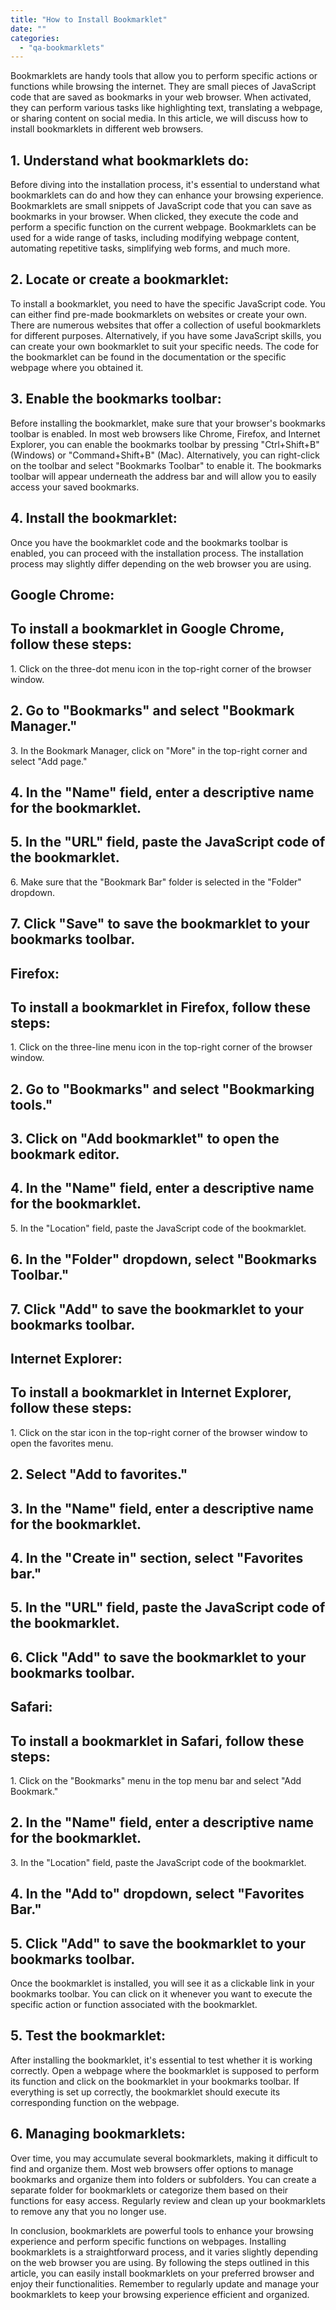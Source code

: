 ```yaml
---
title: "How to Install Bookmarklet"
date: ""
categories: 
  - "qa-bookmarklets"
---
```


Bookmarklets are handy tools that allow you to perform specific actions or functions while browsing the internet. They are small pieces of JavaScript code that are saved as bookmarks in your web browser. When activated, they can perform various tasks like highlighting text, translating a webpage, or sharing content on social media. In this article, we will discuss how to install bookmarklets in different web browsers.

## 1\. Understand what bookmarklets do:

Before diving into the installation process, it's essential to understand what bookmarklets can do and how they can enhance your browsing experience. Bookmarklets are small snippets of JavaScript code that you can save as bookmarks in your browser. When clicked, they execute the code and perform a specific function on the current webpage. Bookmarklets can be used for a wide range of tasks, including modifying webpage content, automating repetitive tasks, simplifying web forms, and much more.

## 2\. Locate or create a bookmarklet:

To install a bookmarklet, you need to have the specific JavaScript code. You can either find pre-made bookmarklets on websites or create your own. There are numerous websites that offer a collection of useful bookmarklets for different purposes. Alternatively, if you have some JavaScript skills, you can create your own bookmarklet to suit your specific needs. The code for the bookmarklet can be found in the documentation or the specific webpage where you obtained it.

## 3\. Enable the bookmarks toolbar:

Before installing the bookmarklet, make sure that your browser's bookmarks toolbar is enabled. In most web browsers like Chrome, Firefox, and Internet Explorer, you can enable the bookmarks toolbar by pressing "Ctrl+Shift+B" (Windows) or "Command+Shift+B" (Mac). Alternatively, you can right-click on the toolbar and select "Bookmarks Toolbar" to enable it. The bookmarks toolbar will appear underneath the address bar and will allow you to easily access your saved bookmarks.

## 4\. Install the bookmarklet:

Once you have the bookmarklet code and the bookmarks toolbar is enabled, you can proceed with the installation process. The installation process may slightly differ depending on the web browser you are using.

## Google Chrome:

## To install a bookmarklet in Google Chrome, follow these steps:

1\. Click on the three-dot menu icon in the top-right corner of the browser window.

## 2\. Go to "Bookmarks" and select "Bookmark Manager."

3\. In the Bookmark Manager, click on "More" in the top-right corner and select "Add page."

## 4\. In the "Name" field, enter a descriptive name for the bookmarklet.

## 5\. In the "URL" field, paste the JavaScript code of the bookmarklet.

6\. Make sure that the "Bookmark Bar" folder is selected in the "Folder" dropdown.

## 7\. Click "Save" to save the bookmarklet to your bookmarks toolbar.

## Firefox:

## To install a bookmarklet in Firefox, follow these steps:

1\. Click on the three-line menu icon in the top-right corner of the browser window.

## 2\. Go to "Bookmarks" and select "Bookmarking tools."

## 3\. Click on "Add bookmarklet" to open the bookmark editor.

## 4\. In the "Name" field, enter a descriptive name for the bookmarklet.

5\. In the "Location" field, paste the JavaScript code of the bookmarklet.

## 6\. In the "Folder" dropdown, select "Bookmarks Toolbar."

## 7\. Click "Add" to save the bookmarklet to your bookmarks toolbar.

## Internet Explorer:

## To install a bookmarklet in Internet Explorer, follow these steps:

1\. Click on the star icon in the top-right corner of the browser window to open the favorites menu.

## 2\. Select "Add to favorites."

## 3\. In the "Name" field, enter a descriptive name for the bookmarklet.

## 4\. In the "Create in" section, select "Favorites bar."

## 5\. In the "URL" field, paste the JavaScript code of the bookmarklet.

## 6\. Click "Add" to save the bookmarklet to your bookmarks toolbar.

## Safari:

## To install a bookmarklet in Safari, follow these steps:

1\. Click on the "Bookmarks" menu in the top menu bar and select "Add Bookmark."

## 2\. In the "Name" field, enter a descriptive name for the bookmarklet.

3\. In the "Location" field, paste the JavaScript code of the bookmarklet.

## 4\. In the "Add to" dropdown, select "Favorites Bar."

## 5\. Click "Add" to save the bookmarklet to your bookmarks toolbar.

Once the bookmarklet is installed, you will see it as a clickable link in your bookmarks toolbar. You can click on it whenever you want to execute the specific action or function associated with the bookmarklet.

## 5\. Test the bookmarklet:

After installing the bookmarklet, it's essential to test whether it is working correctly. Open a webpage where the bookmarklet is supposed to perform its function and click on the bookmarklet in your bookmarks toolbar. If everything is set up correctly, the bookmarklet should execute its corresponding function on the webpage.

## 6\. Managing bookmarklets:

Over time, you may accumulate several bookmarklets, making it difficult to find and organize them. Most web browsers offer options to manage bookmarks and organize them into folders or subfolders. You can create a separate folder for bookmarklets or categorize them based on their functions for easy access. Regularly review and clean up your bookmarklets to remove any that you no longer use.

In conclusion, bookmarklets are powerful tools to enhance your browsing experience and perform specific functions on webpages. Installing bookmarklets is a straightforward process, and it varies slightly depending on the web browser you are using. By following the steps outlined in this article, you can easily install bookmarklets on your preferred browser and enjoy their functionalities. Remember to regularly update and manage your bookmarklets to keep your browsing experience efficient and organized.

